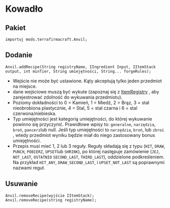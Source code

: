 # Kowadło

## Pakiet
```zenscript
importuj mods.terrafirmacraft.Anvil;
```

## Dodanie

```zenscript
Anvil.addRecipe(String registryName, IIngredient Input, IItemStack output, int minTier, String umiejętności, String... forgeRules);
```
- Wejście nie może być ustawione. Kąty akceptują tylko jeden przedmiot na miejsce.
- dane wejściowe muszą być wykute (zapoznaj się z [ItemRegistry](/Mods/Terrafirmacraft/ItemRegistry) , aby zarejestrować zdolność do wykuwania przedmiotu).
- Poziomy dokładności to 0 = Kamień, 1 = Miedź, 2 = Brąz, 3 = stal nieobrobiona plastycznie, 4 = Stal, 5 = stal czarna i 6 = stal czerwona/niebieska.
- Typ umiejętności jest kategorią umiejętności, do której wykuwanie powinno się przyczynić. Prawidłowe wpisy to: `generalne`, `narzędzia`, `broń`, `pancerz`lub null. Jeśli typ umiejętności to `narzędzia`, `broń`, lub `zbroi` , wtedy przedmiot wyniku będzie miał do niego zastosowany bonus umiejętności.
- Przepis musi mieć 1, 2 lub 3 reguły. Reguły składają się z typu (`HIT`, `DRAW`, `PUNCH`, `POBIERZ`, `UPSET`lub `SHRINK`), po której następuje zamówienie (`JEJ`, `NOT_LAST`, `OSTATNIO` `SECOND_LAST`, `THIRD_LAST`), oddzielone podkreśleniem. Na przykład `HIT_ANY`, `DRAW_SECOND_LAST`, i `UPSET_NOT_LAST` są poprawnymi nazwami reguł.

## Usuwanie

```zenscript
Anvil.removeRecipe(wyjście IItemStack);
Anvil.removeRecipe(string registryName);
```